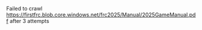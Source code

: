 Failed to crawl https://firstfrc.blob.core.windows.net/frc2025/Manual/2025GameManual.pdf after 3 attempts
